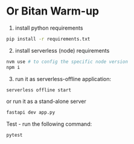 # Or Bitan Warm-up

1. install python requirements

```bash
pip install -r requirements.txt
```
2. install serverless (node) requirements

```bash
nvm use # to config the specific node version
npm i
```
3. run it as serverless-offline application:

```bash
serverless offline start
```
or run it as a stand-alone server

```bash
fastapi dev app.py      
```

Test - run the following command:
    
```bash
pytest
```